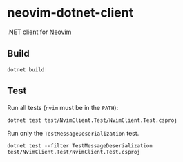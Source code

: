 # neovim-dotnet-client
.NET client for [Neovim](https://github.com/neovim/neovim)

## Build
```
dotnet build
```

## Test
Run all tests (`nvim` must be in the `PATH`):
```
dotnet test test/NvimClient.Test/NvimClient.Test.csproj
```

Run only the `TestMessageDeserialization` test.
```
dotnet test --filter TestMessageDeserialization test/NvimClient.Test/NvimClient.Test.csproj
```
